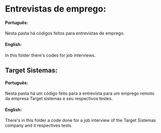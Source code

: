 # Entrevistas de emprego:

#### Português:

Nesta pasta há códigos feitos para entrevistas de emprego.

#### English:
In this folder there's codes for job interviews.

## Target Sistemas:

#### Português:

Nesta pasta há um código feito para a entrevista para um emprego remoto da empresa Target sistemas e seu respectivos testes.

#### English:

There's in this folder a code done for a job interview of the Target Sistemas company and it respectives tests.
